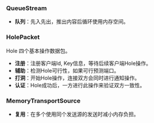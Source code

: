 ﻿### QueueStream
- **队列**：先入先出，推出内容后循环使用内存空间。


### HolePacket
Hole 四个基本操作数据包。
- **注册**：注册客户端Id, Key信息，等待后续客户端Hole操作。
- **辅助**：检测Hole可行性，如果可行预测端口。
- **打洞**：开始Hole操作，连接双方会同时进行通知操作。
- **认证**：Hole成功后，一方进行此操作来验证双方一致性。

### MemoryTransportSource
- **复用**：在多个使用同个发送源的发送时减小内存负担。